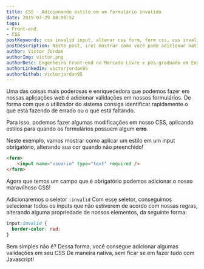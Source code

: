 ```yaml
---
title: CSS - Adicionando estilo em um formulário invalido
date: 2019-07-29 08:08:52
tags:
- Front-end
- CSS
postKeywords: css invalid input, alterar css form, form css, css invalido formulario, alterar cor invalido, css, input, invalido, UX, UI
postDescription: Neste post, irei mostrar como você pode adicionar nativamente um comportamento em um input inválido, alterando a cor dele, deixando mais intuitivo, de maneira nativa com CSS
author: Victor Jordan
authorImg: victor.png
authorDesc: Engenheiro Front-end no Mercado Livre e pós-graduado em Engenharia de Software pela PUC-MG e formado em Banco de Dados pela Fatec, apaixonado por usabilidade, performance e UX!
authorLinkedin: victorjordan95
authorGithub: victorjordan95
---
```


Uma das coisas mais poderosas e enriquecedora que podemos fazer em nossas
aplicações web é adicionar validações em nossos formulários. 
De forma com que o utilizador do sistema consiga identificar
rapidamente o que está fazendo de errado ou o que está faltando.

Para isso, podemos fazer algumas modificações em nosso CSS, 
aplicando estilos para quando os formulários possuem algum **erro**.

Neste exemplo, vamos mostrar como aplicar um estilo em um input obrigatório,
alterando sua cor quando não preenchido!

<!-- more -->

```html
<form>
    <input name="usuario" type="text" required />
</form>
```

Agora que temos um campo que é obrigatório podemos adicionar
o nosso maravilhoso CSS!

Adicionaremos o seletor `:invalid` 
Com esse seletor, conseguimos selecionar todos os inputs
que não estiverem de acordo com nossas regras,
alterando alguma propriedade de nossos 
elementos, da seguinte forma:

```css
input:invalid {
  border-color: red;
}
```

Bem simples não é?
Dessa forma, você consegue adicionar algumas validações em seu CSS
De maneira nativa, sem ficar se em fazer tudo com Javascript!

